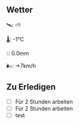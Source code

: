 ## Wetter

🛰: ⛅️

🌡: -1°C

💧: 0.0mm

🌬: →7km/h

## Zu Erledigen

- [ ] Für 2 Stunden arbeiten
- [ ] Für 2 Stunden arbeiten
- [ ] test